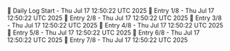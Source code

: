 📅 Daily Log Start - Thu Jul 17 12:50:22 UTC 2025
📌 Entry 1/8 - Thu Jul 17 12:50:22 UTC 2025
📌 Entry 2/8 - Thu Jul 17 12:50:22 UTC 2025
📌 Entry 3/8 - Thu Jul 17 12:50:22 UTC 2025
📌 Entry 4/8 - Thu Jul 17 12:50:22 UTC 2025
📌 Entry 5/8 - Thu Jul 17 12:50:22 UTC 2025
📌 Entry 6/8 - Thu Jul 17 12:50:22 UTC 2025
📌 Entry 7/8 - Thu Jul 17 12:50:22 UTC 2025
